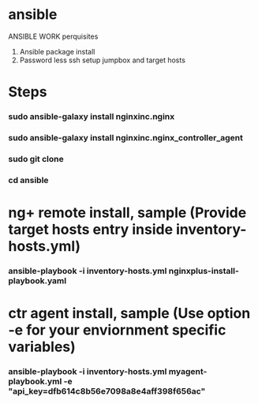 # ansible
ANSIBLE WORK
perquisites
1. Ansible package install
2. Password less ssh setup jumpbox and target hosts 
# Steps
### sudo ansible-galaxy install nginxinc.nginx
### sudo ansible-galaxy install nginxinc.nginx_controller_agent
### sudo git clone 
### cd ansible 

# ng+ remote install, sample (Provide target hosts entry inside inventory-hosts.yml)
### ansible-playbook -i inventory-hosts.yml nginxplus-install-playbook.yaml

# ctr agent install, sample (Use option -e for your enviornment specific variables) 
### ansible-playbook -i inventory-hosts.yml myagent-playbook.yml -e "api_key=dfb614c8b56e7098a8e4aff398f656ac"

